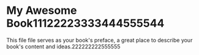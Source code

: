 # My Awesome Book11122223333444555544

This file file serves as your book's preface, a great place to describe your book's content and ideas.222222222555555

